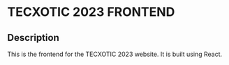 # TECXOTIC 2023 FRONTEND

## Description

This is the frontend for the TECXOTIC 2023 website. It is built using React.